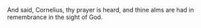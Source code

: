 And said, Cornelius, thy prayer is heard, and thine alms are had in remembrance in the sight of God.
